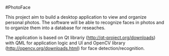 #PhotoFace

This project aim to build a desktop application to view and organize personal photos. The software will be able to recognize faces in photos and to organize them into a database for reseaches.

The application is based on Qt librariy (http://qt-project.org/downloads) with QML for application logic and UI and OpenCV library (http://opencv.org/downloads.html) for face detection/recognition.
